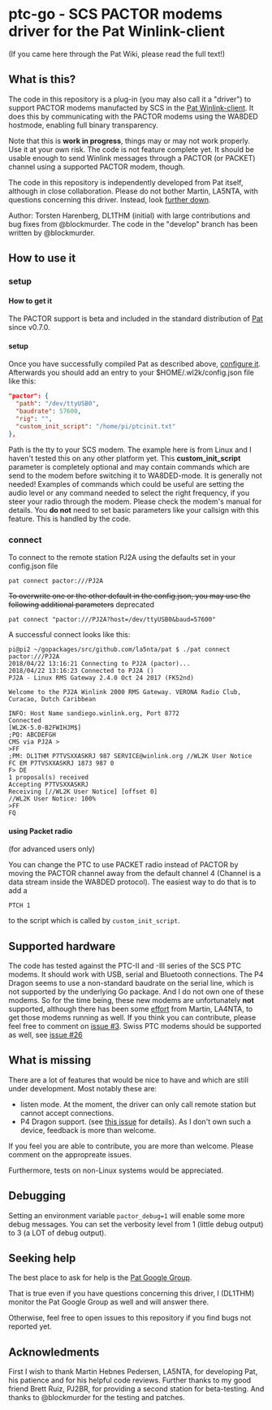 # ptc-go - SCS PACTOR modems driver for the Pat Winlink-client

(If you came here through the Pat Wiki, please read the full text!)

## What is this?

The code in this repository is a plug-in (you may also call it a
"driver") to support PACTOR modems manufacted by SCS in the
[Pat Winlink-client](http://getpat.io/). It does this by communicating
with the PACTOR modems using the WA8DED hostmode, enabling full binary transparency.

Note that this is **work in progress**, things may or may not work
properly. Use it at your own risk. The code is not feature complete yet. It should
be usable enough to send Winlink messages through a PACTOR (or PACKET)
channel using a supported PACTOR modem, though.

The code in this repository is independently developed from Pat
itself, although in close collaboration. Please do not bother Martin, LA5NTA, with
questions concerning this driver. Instead, look [further down](https://github.com/harenber/ptc-go/blob/master/README.md#seeking-help).

Author: Torsten Harenberg, DL1THM (initial) with large contributions and bug fixes from @blockmurder. The code in the "develop" branch has been written by @blockmurder.

## How to use it

### setup

#### How to get it


The PACTOR support is beta and included in the standard distribution of [Pat](http://getpat.io) since v0.7.0.

#### setup

Once you have successfully compiled Pat as described above, [configure it](https://github.com/la5nta/pat/wiki/The-command-line-interface#configure). Afterwards you should add an entry to your $HOME/.wl2k/config.json file like this:

```json
"pactor": {
  "path": "/dev/ttyUSB0",
  "baudrate": 57600,
  "rig": "",
  "custom_init_script": "/home/pi/ptcinit.txt"
},
```

Path is the tty to your SCS modem. The example here is from Linux and I haven't tested this on any other platform yet.
This __custom_init_script__ parameter is completely optional and may
contain commands which are send to the modem before switching it to
WA8DED-mode. It is generally not needed! Examples of commands which
could be useful are setting the audio level or any command needed to
select the right frequency, if you steer your radio through the
modem. Please check the modem's manual for details. You **do not**
need to set basic parameters like your callsign with this
feature. This is handled by the code.

### connect

To connect to the remote station PJ2A using the defaults set in your
config.json file

```
pat connect pactor:///PJ2A
```

~~To overwrite one or the other default in the config.json, you may use the following additional parameters~~ deprecated

```
pat connect "pactor:///PJ2A?host=/dev/ttyUSB0&baud=57600"
```

A successful connect looks like this:

```
pi@pi2 ~/gopackages/src/github.com/la5nta/pat $ ./pat connect pactor:///PJ2A
2018/04/22 13:16:21 Connecting to PJ2A (pactor)...
2018/04/22 13:16:23 Connected to PJ2A ()
PJ2A - Linux RMS Gateway 2.4.0 Oct 24 2017 (FK52nd)

Welcome to the PJ2A Winlink 2000 RMS Gateway. VERONA Radio Club, Curacao, Dutch Caribbean

INFO: Host Name sandiego.winlink.org, Port 8772
Connected
[WL2K-5.0-B2FWIHJM$]
;PQ: ABCDEFGH
CMS via PJ2A >
>FF
;PM: DL1THM P7TVSXXASKRJ 987 SERVICE@winlink.org //WL2K User Notice
FC EM P7TVSXXASKRJ 1873 987 0
F> DE
1 proposal(s) received
Accepting P7TVSXXASKRJ
Receiving [//WL2K User Notice] [offset 0]
//WL2K User Notice: 100%
>FF
FQ
```

#### using Packet radio

(for advanced users only)

You can change the PTC to use PACKET radio instead of PACTOR by moving
the PACTOR channel away from the default channel 4 (Channel is a data
stream inside the WA8DED protocol). The easiest way to do that is to
add a

```
PTCH 1
```

to the script which is called by `custom_init_script`.

## Supported hardware

The code has tested against the PTC-II and -III series of the SCS PTC
modems. It should work with USB, serial and Bluetooth connections. The
P4 Dragon seems to use a non-standard baudrate on the serial line,
which is not supported by the underlying Go package. And I do not own one of these modems. So for the time
being, these new modems are unfortunately **not** supported,
although there has been some [effort](https://github.com/harenber/ptc-go/tree/feature/p4-dragon) from Martin, LA4NTA, to get those modems running as well. If you
think you can contribute, please feel free to comment on [issue #3](https://github.com/harenber/ptc-go/issues/3).
Swiss PTC modems should be supported as well, see [issue #26](https://github.com/harenber/ptc-go/issues/26)

## What is missing

There are a lot of features that would be nice to have and which are
still under development. Most notably these are:

* listen mode. At the moment, the driver can only call remote station but cannot accept connections.
* P4 Dragon support. (see [this issue](https://github.com/harenber/ptc-go/issues/3) for details). As I don't own such a device, feedback is more than welcome.

If you feel you are able to contribute, you are more than
welcome. Please comment on the appropreate issues.

Furthermore, tests on non-Linux systems would be appreciated.

## Debugging

Setting an environment variable `pactor_debug=1` will enable some more
debug messages. You can set the verbosity level from 1 (little debug output) to 3 (a LOT of debug output).

## Seeking help

The best place to ask for help is the
[Pat Google Group](https://groups.google.com/forum/#!forum/pat-users).

That is true even if you have questions concerning this driver, I (DL1THM) monitor the Pat Google Group as well and will answer there.

Otherwise, feel free to open issues to this repository if you find bugs not reported yet.

## Acknowledments

First I wish to thank Martin Hebnes Pedersen, LA5NTA, for developing
Pat, his patience and for his helpful code reviews. Further thanks to my good friend
Brett Ruiz, PJ2BR, for providing a second station for beta-testing. And thanks to @blockmurder for
the testing and patches.
